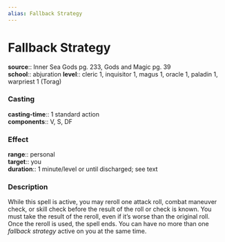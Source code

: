 ```yaml
---
alias: Fallback Strategy
---
```


# Fallback Strategy 

**source**:: Inner Sea Gods pg. 233, Gods and Magic pg. 39  
**school**:: abjuration
**level**:: cleric 1, inquisitor 1, magus 1, oracle 1, paladin 1, warpriest 1 (Torag)

### Casting 

**casting-time**:: 1 standard action  
**components**:: V, S, DF

### Effect 

**range**:: personal  
**target**:: you  
**duration**:: 1 minute/level or until discharged; see text

### Description 

While this spell is active, you may reroll one attack roll, combat maneuver check, or skill check before the result of the roll or check is known. You must take the result of the reroll, even if it’s worse than the original roll. Once the reroll is used, the spell ends. You can have no more than one *fallback strategy* active on you at the same time.
